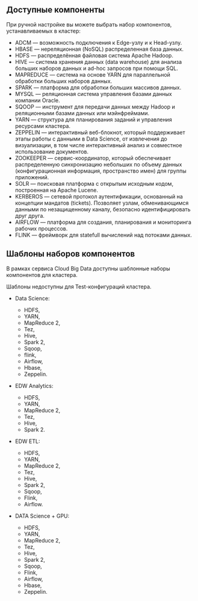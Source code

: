 ## Доступные компоненты

При ручной настройке вы можете выбрать набор компонентов, устанавливаемых в кластер:

- ADCM — возможность подключения к Edge-узлу и к Head-узлу.
- HBASE — нереляционная (NoSQL) распределенная база данных.
- HDFS — распределённая файловая система Apache Hadoop.
- HIVE — система хранения данных (data warehouse) для анализа больших наборов данных и ad-hoс запросов при помощи SQL.
- MAPREDUCE — система на основе YARN для параллельной обработки больших наборов данных.
- SPARK — платформа для обработки больших массивов данных.
- MYSQL — реляционная система управления базами данных компании Oracle.
- SQOOP — инструмент для передачи данных между Hadoop и реляционными базами данных или мэйнфреймами.
- YARN — структура для планирования заданий и управления ресурсами кластера.
- ZEPPELIN — интерактивный веб-блокнот, который поддерживает этапы работы с данными в Data Science, от извлечения до визуализации, в том числе интерактивный анализ и совместное использование документов.
- ZOOKEEPER — сервис-координатор, который обеспечивает распределенную синхронизацию небольших по объему данных (конфигурационная информация, пространство имен) для группы приложений.
- SOLR — поисковая платформа с открытым исходным кодом, построенная на Apache Lucene.
- KERBEROS — сетевой протокол аутентификации, основанный на концепции мандатов (tickets). Позволяет узлам, обменивающимся данными по незащищенному каналу, безопасно идентифицировать друг друга.
- AIRFLOW — платформа для создания, планирования и мониторинга рабочих процессов.
- FLINK — фреймворк для statefull вычислений над потоками данных.

## Шаблоны наборов компонентов

В рамках сервиса Cloud Big Data доступны шаблонные наборы компонентов для кластера.

<warn>

Шаблоны недоступны для Test-конфигураций кластера.

</warn>

- Data Science:

  - HDFS,
  - YARN,
  - MapReduce 2,
  - Tez,
  - Hive,
  - Spark 2,
  - Sqoop,
  - flink,
  - Airflow,
  - Hbase,
  - Zeppelin.

- EDW Analytics:

  - HDFS,
  - YARN,
  - MapReduce 2,
  - Tez,
  - Hive,
  - Spark 2.

- EDW ETL:

  - HDFS,
  - YARN,
  - MapReduce 2,
  - Tez,
  - Hive,
  - Spark 2,
  - Sqoop,
  - Flink,
  - Airflow.

- DATA Science + GPU:

  - HDFS,
  - YARN,
  - MapReduce 2,
  - Tez,
  - Hive,
  - Spark 2,
  - Sqoop,
  - Flink,
  - Airflow,
  - Hbase,
  - Zeppelin.
